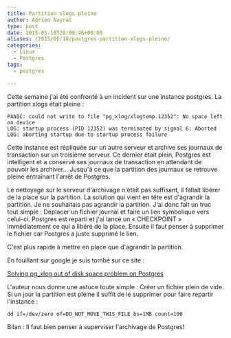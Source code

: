 ```yaml
---
title: Partition xlogs pleine
author: Adrien Nayrat
type: post
date: 2015-05-18T20:00:46+00:00
aliases: /2015/05/18/postgres-partition-xlogs-pleine/
categories:
  - Linux
  - Postgres
tags:
  - postgres

---
```

Cette semaine j'ai été confronté à un incident sur une instance postgres. La partition xlogs était pleine :

```
PANIC: could not write to file "pg_xlog/xlogtemp.12352": No space left on device
LOG: startup process (PID 12352) was terminated by signal 6: Aborted
LOG: aborting startup due to startup process failure
```

Cette instance est répliquée sur un autre serveur et archive ses journaux de transaction sur un troisième serveur. Ce dernier était plein, Postgres est intelligent et a conservé ses journaux de transaction en attendant de pouvoir les archiver... Jusqu'à ce que la partition des journaux se retrouve pleine entraînant l'arrêt de Postgres.

Le nettoyage sur le serveur d'archivage n'était pas suffisant, il fallait libérer de la place sur la partition. La solution qui vient en tête est d'agrandir la partition. Je ne souhaitais pas agrandir la partition. J'ai donc fait un truc tout simple : Déplacer un fichier journal et faire un lien symbolique vers celui-ci. Postgres est reparti et j'ai lancé un « CHECKPOINT » immédiatement ce qui a libéré de la place. Ensuite il faut penser à supprimer le fichier car Postgres a juste supprimé le lien.

C'est plus rapide à mettre en place que d'agrandir la partition.

En fouillant sur google je suis tombé sur ce site :

[Solving pg_xlog out of disk space problem on Postgres](http://blog.endpoint.com/2014/09/pgxlog-disk-space-problem-on-postgres.html)

L'auteur nous donne une astuce toute simple : Créer un fichier plein de vide. Si un jour la partition est pleine il suffit de le supprimer pour faire repartir l'instance :

`dd if=/dev/zero of=DO_NOT_MOVE_THIS_FILE bs=1MB count=100`

Bilan : Il faut bien penser à superviser l'archivage de Postgres!
